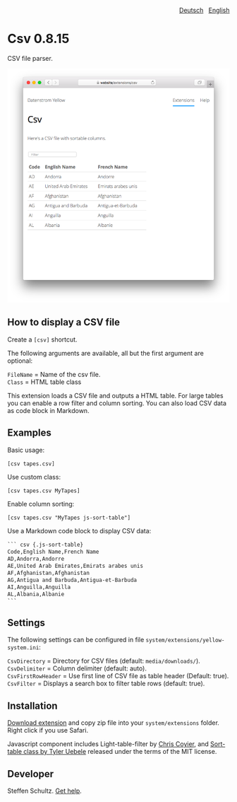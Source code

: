 <p align="right"><a href="README-de.md">Deutsch</a> &nbsp; <a href="README.md">English</a></p>

# Csv 0.8.15

CSV file parser.

<p align="center"><img src="csv-screenshot.png?raw=true" alt="Screenshot"></p>

## How to display a CSV file

Create a `[csv]` shortcut. 

The following arguments are available, all but the first argument are optional:

`FileName` = Name of the csv file.   
`Class` = HTML table class

This extension loads a CSV file and outputs a HTML table. For large tables you can enable a row filter and column sorting. You can also load CSV data as code block in Markdown. 

## Examples

Basic usage:

    [csv tapes.csv]

Use custom class: 

    [csv tapes.csv MyTapes]

Enable column sorting: 

    [csv tapes.csv "MyTapes js-sort-table"]

Use a Markdown code block to display CSV data: 

    ``` csv {.js-sort-table}
    Code,English Name,French Name
    AD,Andorra,Andorre
    AE,United Arab Emirates,Emirats arabes unis
    AF,Afghanistan,Afghanistan
    AG,Antigua and Barbuda,Antigua-et-Barbuda
    AI,Anguilla,Anguilla
    AL,Albania,Albanie
    ```


## Settings

The following settings can be configured in file `system/extensions/yellow-system.ini`:

`CsvDirectory` = Directory for CSV files (default: `media/downloads/`).  
`CsvDelimiter` = Column delimiter (default: auto).   
`CsvFirstRowHeader` = Use first line of CSV file as table header (Default: true).  
`CsvFilter` = Displays a search box to filter table rows (default: true).

## Installation

[Download extension](https://github.com/datenstrom/yellow-extensions/raw/main/downloads/csv.zip) and copy zip file into your `system/extensions` folder. Right click if you use Safari.

Javascript component includes Light-table-filter by [Chris Coyier](https://codepen.io/chriscoyier/pen/tIuBL), and [Sort-table class by Tyler Uebele](https://github.com/stationer/SortTable) released under the terms of the MIT license. 

## Developer

Steffen Schultz. [Get help](https://datenstrom.se/yellow/help/).
